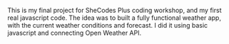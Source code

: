 This is my final project for SheCodes Plus coding workshop, and my first real javascript code. 
The idea was to built a fully functional weather app, with the current weather conditions and forecast.
I did it using basic javascript and connecting Open Weather API. 
